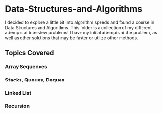 # Data-Structures-and-Algorithms

I decided to explore a little bit into algorithm speeds and found a course in Data Structures and Algorithms. This folder is a collection of my different attempts at interview problems! I have my initial attempts at the problem, as well as other solutions that may be faster or utilize other methods.

## Topics Covered

### Array Sequences

### Stacks, Queues, Deques

### Linked List

### Recursion
